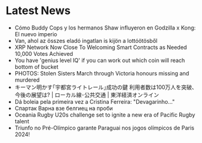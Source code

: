 # Latest News
-  Cómo Buddy Cops y los hermanos Shaw influyeron en Godzilla x Kong: El nuevo imperio
-  Van, ahol az összes eladó ingatlan is kijön a lottóötösből
-  XRP Network Now Close To Welcoming Smart Contracts as Needed 10,000 Votes Achieved
-  You have 'genius level IQ' if you can work out which coin will reach bottom of bucket
-  PHOTOS: Stolen Sisters March through Victoria honours missing and murdered
-  キーマン明かす｢宇都宮ライトレール｣成功の鍵 利用者数は100万人を突破､今後の展望は? | ローカル線･公共交通 | 東洋経済オンライン
-  Dá boleia pela primeira vez a Cristina Ferreira: "Devagarinho..."
-  Спартак Варна взе белгиец на проби
-  Oceania Rugby U20s challenge set to ignite a new era of Pacific Rugby talent
-  Triunfo no Pré-Olímpico garante Paraguai nos jogos olímpicos de Paris 2024!
